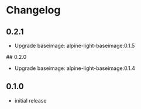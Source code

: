 # Changelog

## 0.2.1
  - Upgrade baseimage: alpine-light-baseimage:0.1.5

## 0.2.0
  - Upgrade baseimage: alpine-light-baseimage:0.1.4

## 0.1.0
  - initial release
